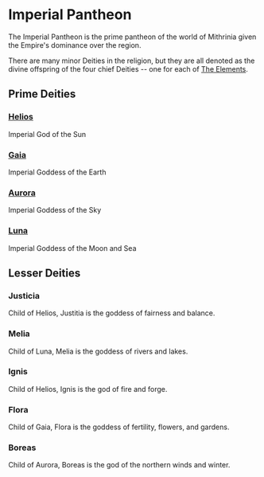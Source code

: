# Imperial Pantheon

The Imperial Pantheon is the prime pantheon of the world of Mithrinia given the Empire's dominance over the region.

There are many minor Deities in the religion, but they are all denoted as the divine offspring of the four chief Deities -- one for each of [The Elements](../../Spells/Spell%20Domains/Spell%20Domains.md#The%20Elements).

## Prime Deities

### [Helios](Mithrinian%20Deities/Helios.md)

Imperial God of the Sun

### [Gaia](Mithrinian%20Deities/Gaia.md)

Imperial Goddess of the Earth

### [Aurora](Mithrinian%20Deities/Aurora.md)

Imperial Goddess of the Sky

### [Luna](Mithrinian%20Deities/Luna.md)

Imperial Goddess of the Moon and Sea

## Lesser Deities

### Justicia

Child of Helios, Justitia is the goddess of fairness and balance.

### Melia

Child of Luna, Melia is the goddess of rivers and lakes.

### Ignis

Child of Helios, Ignis is the god of fire and forge.

### Flora

Child of Gaia, Flora is the goddess of fertility, flowers, and gardens.

### Boreas

Child of Aurora, Boreas is the god of the northern winds and winter.
